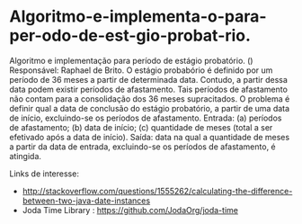# Algoritmo-e-implementa-o-para-per-odo-de-est-gio-probat-rio.
Algoritmo e implementação para período de estágio probatório. () Responsável: Raphael de Brito. O estágio probabório é definido por um período de 36 meses a partir de determinada data. Contudo, a partir dessa data podem existir períodos de afastamento. Tais períodos de afastamento não contam para a consolidação dos 36 meses supracitados. O problema é definir qual a data de conclusão do estágio probatório, a partir de uma data de início, excluindo-se os períodos de afastamento. Entrada: (a) períodos de afastamento; (b) data de início; (c) quantidade de meses (total a ser efetivado após a data de início). Saída: data na qual a quantidade de meses a partir da data de entrada, excluindo-se os períodos de afastamento, é atingida. 

Links de interesse:

- http://stackoverflow.com/questions/1555262/calculating-the-difference-between-two-java-date-instances
- Joda Time Library : https://github.com/JodaOrg/joda-time
